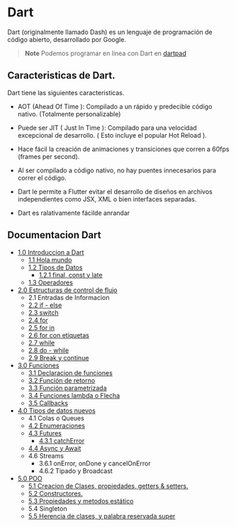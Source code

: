 # Dart

Dart (originalmente llamado Dash) es un lenguaje de programación de código abierto, desarrollado por Google.

> **Note** Podemos programar en linea con Dart en [dartpad](https://dartpad.dartlang.org/?)

## Caracteristicas de Dart.

Dart tiene las siguientes caracteristicas.

* AOT (Ahead Of Time ): Compilado a un rápido y
predecible código nativo. (Totalmente personalizable)

* Puede ser JIT ( Just In Time ): Compilado para una
velocidad excepcional de desarrollo. ( Esto incluye el
popular Hot Reload ).

* Hace fácil la creación de animaciones y transiciones
que corren a 60fps (frames per second).

* Al ser compilado a código nativo, no hay puentes
innecesarios para correr el código.

* Dart le permite a Flutter evitar el desarrollo de
diseños en archivos independientes como JSX, XML
o bien interfaces separadas.

* Dart es ralativamente fácilde anrandar

## Documentacion Dart

* [1.0 Introduccion a Dart](https://github.com/RaulEstram/Documentaciones/tree/main/Dart%20y%20Flutter/Dart/1%20Introduccion%20Dart)
    * [1.1 Hola mundo](https://github.com/RaulEstram/Documentaciones/blob/main/Dart%20y%20Flutter/Dart/1%20Introduccion%20Dart/Hola%20Mundo.md)
    * [1.2 Tipos de Datos](https://github.com/RaulEstram/Documentaciones/blob/main/Dart%20y%20Flutter/Dart/1%20Introduccion%20Dart/Tipos%20de%20Datos.md)
        * [1.2.1 final, const y late](https://github.com/RaulEstram/Documentaciones/blob/main/Dart%20y%20Flutter/Dart/1%20Introduccion%20Dart/Final%20y%20Const.md)
    * [1.3 Operadores](https://github.com/RaulEstram/Documentaciones/blob/main/Dart%20y%20Flutter/Dart/1%20Introduccion%20Dart/Operadores.md)
* [2.0 Estructuras de control de flujo](https://github.com/RaulEstram/Documentaciones/tree/main/Dart%20y%20Flutter/Dart/2%20Estructuras%20de%20control%20de%20flujo)
    * 2.1 Entradas de Informacion
    * [2.2 if - else ](https://github.com/RaulEstram/Documentaciones/blob/main/Dart%20y%20Flutter/Dart/2%20Estructuras%20de%20control%20de%20flujo/if%20y%20else.md)
    * [2.3 switch](https://github.com/RaulEstram/Documentaciones/blob/main/Dart%20y%20Flutter/Dart/2%20Estructuras%20de%20control%20de%20flujo/switch.md)
    * [2.4 for](https://github.com/RaulEstram/Documentaciones/blob/main/Dart%20y%20Flutter/Dart/2%20Estructuras%20de%20control%20de%20flujo/for.md)
    * [2.5 for in](https://github.com/RaulEstram/Documentaciones/blob/main/Dart%20y%20Flutter/Dart/2%20Estructuras%20de%20control%20de%20flujo/for%20in.md)
    * [2.6 for con etiquetas](https://github.com/RaulEstram/Documentaciones/blob/main/Dart%20y%20Flutter/Dart/2%20Estructuras%20de%20control%20de%20flujo/for%20con%20etiquetas.md)
    * [2.7 while](https://github.com/RaulEstram/Documentaciones/blob/main/Dart%20y%20Flutter/Dart/2%20Estructuras%20de%20control%20de%20flujo/while.md)
    * [2.8 do - while](https://github.com/RaulEstram/Documentaciones/blob/main/Dart%20y%20Flutter/Dart/2%20Estructuras%20de%20control%20de%20flujo/do%20while.md)
    * [2.9 Break y continue](https://github.com/RaulEstram/Documentaciones/blob/main/Dart%20y%20Flutter/Dart/2%20Estructuras%20de%20control%20de%20flujo/break%20y%20continue.md)
* [3.0 Funciones](https://github.com/RaulEstram/Documentaciones/tree/main/Dart%20y%20Flutter/Dart/3%20Funciones)
    * [3.1 Declaracion de funciones](https://github.com/RaulEstram/Documentaciones/blob/main/Dart%20y%20Flutter/Dart/3%20Funciones/Declaracion%20de%20funciones.md)
    * [3.2 Función de retorno](https://github.com/RaulEstram/Documentaciones/blob/main/Dart%20y%20Flutter/Dart/3%20Funciones/Funcion%20de%20retorno.md)
    * [3.3 Función parametrizada](https://github.com/RaulEstram/Documentaciones/blob/main/Dart%20y%20Flutter/Dart/3%20Funciones/Funcion%20parametrizada.md)
    * [3.4 Funciones lambda o Flecha](https://github.com/RaulEstram/Documentaciones/blob/main/Dart%20y%20Flutter/Dart/3%20Funciones/Funciones%20lambda%20o%20Flecha.md)
    * [3.5 Callbacks](https://github.com/RaulEstram/Documentaciones/blob/main/Dart%20y%20Flutter/Dart/3%20Funciones/Callbacks.md)
* [4.0 Tipos de datos nuevos](https://github.com/RaulEstram/Documentaciones/tree/main/Dart%20y%20Flutter/Dart/4%20Tipos%20de%20datos%20nuevos)
    * 4.1 Colas o Queues
    * [4.2 Enumeraciones](https://github.com/RaulEstram/Documentaciones/blob/main/Dart%20y%20Flutter/Dart/4%20Tipos%20de%20datos%20nuevos/Enumeraciones.md)
    * [4.3 Futures](https://github.com/RaulEstram/Documentaciones/blob/main/Dart%20y%20Flutter/Dart/4%20Tipos%20de%20datos%20nuevos/Futures.md)
        * [4.3.1 catchError](https://github.com/RaulEstram/Documentaciones/blob/main/Dart%20y%20Flutter/Dart/4%20Tipos%20de%20datos%20nuevos/catchError.md)
    * [4.4 Async y Await](https://github.com/RaulEstram/Documentaciones/blob/main/Dart%20y%20Flutter/Dart/4%20Tipos%20de%20datos%20nuevos/Async%20y%20Await.md)
    * 4.6 Streams
        * 3.6.1 onError, onDone y cancelOnError
        * 4.6.2 Tipado y Broadcast
* [5.0 POO](https://github.com/RaulEstram/Documentaciones/tree/main/Dart%20y%20Flutter/Dart/5%20POO)
    * [5.1 Creacion de Clases, propiedades, getters & setters.](https://github.com/RaulEstram/Documentaciones/blob/main/Dart%20y%20Flutter/Dart/5%20POO/Creacion%20de%20Clases.md)
    * [5.2 Constructores.](https://github.com/RaulEstram/Documentaciones/blob/main/Dart%20y%20Flutter/Dart/5%20POO/Constructores.md)
    * [5.3 Propiedades y metodos estático](https://github.com/RaulEstram/Documentaciones/blob/main/Dart%20y%20Flutter/Dart/5%20POO/propiedades%20y%20metodos%20estaticos.md)
    * 5.4 Singleton
    * [5.5 Herencia de clases, y palabra reservada super]() 